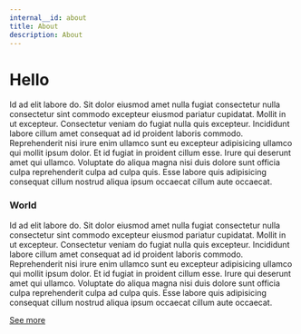 ```yaml
---
internal__id: about
title: About
description: About
---
```

# Hello

Id ad elit labore do. Sit dolor eiusmod amet nulla fugiat consectetur nulla consectetur sint commodo excepteur eiusmod pariatur cupidatat. Mollit in ut excepteur. Consectetur veniam do fugiat nulla quis excepteur. Incididunt labore cillum amet consequat ad id proident laboris commodo. Reprehenderit nisi irure enim ullamco sunt eu excepteur adipisicing ullamco qui mollit ipsum dolor. Et id fugiat in proident cillum esse. Irure qui deserunt amet qui ullamco. Voluptate do aliqua magna nisi duis dolore sunt officia culpa reprehenderit culpa ad culpa quis. Esse labore quis adipisicing consequat cillum nostrud aliqua ipsum occaecat cillum aute occaecat.

### World

Id ad elit labore do. Sit dolor eiusmod amet nulla fugiat consectetur nulla consectetur sint commodo excepteur eiusmod pariatur cupidatat. Mollit in ut excepteur. Consectetur veniam do fugiat nulla quis excepteur. Incididunt labore cillum amet consequat ad id proident laboris commodo. Reprehenderit nisi irure enim ullamco sunt eu excepteur adipisicing ullamco qui mollit ipsum dolor. Et id fugiat in proident cillum esse. Irure qui deserunt amet qui ullamco. Voluptate do aliqua magna nisi duis dolore sunt officia culpa reprehenderit culpa ad culpa quis. Esse labore quis adipisicing consequat cillum nostrud aliqua ipsum occaecat cillum aute occaecat.

[See more](https://example.com)
